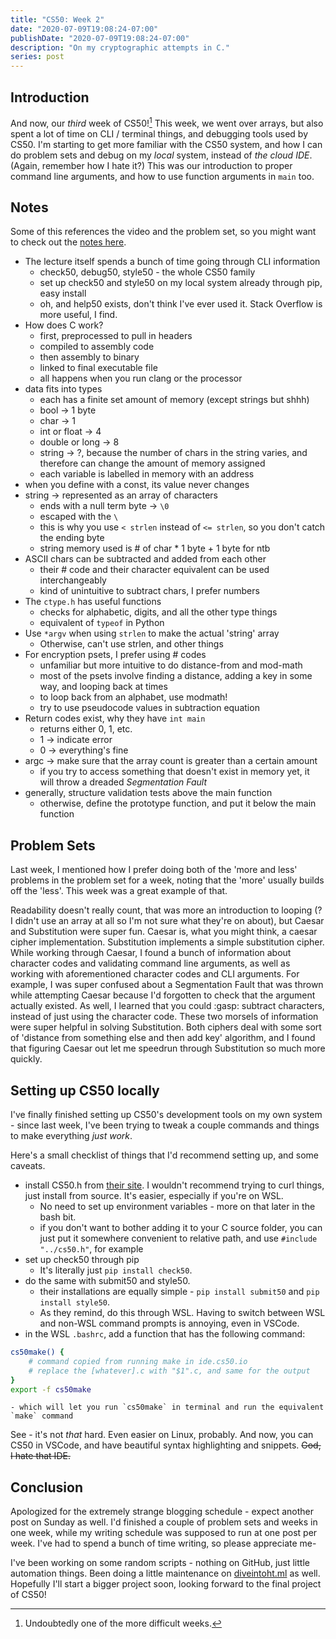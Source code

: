 ```yaml
---
title: "CS50: Week 2"
date: "2020-07-09T19:08:24-07:00"
publishDate: "2020-07-09T19:08:24-07:00"
description: "On my cryptographic attempts in C."
series: post
---
```


## Introduction
And now, our *third* week of CS50![^1] This week, we went over arrays, but also spent a lot of time on CLI / terminal things, and debugging tools used by CS50. I'm starting to get more familiar with the CS50 system, and how I can do problem sets and debug on my *local* system, instead of *the cloud IDE*. (Again, remember how I hate it?) This was our introduction to proper command line arguments, and how to use function arguments in `main` too.

## Notes
Some of this references the video and the problem set, so you might want to check out the [notes here](https://cs50.harvard.edu/x/2020/notes/2/). 
- The lecture itself spends a bunch of time going through CLI information
	- check50, debug50, style50 - the whole CS50 family
	- set up check50 and style50 on my local system already through pip, easy install
	- oh, and help50 exists, don't think I've ever used it. Stack Overflow is more useful, I find.
- How does C work?
	- first, preprocessed to pull in headers
	- compiled to assembly code
	- then assembly to binary
	- linked to final executable file
	- all happens when you run clang or the processor
- data fits into types
	- each has a finite set amount of memory (except strings but shhh)
	- bool -> 1 byte
	- char -> 1
	- int or float -> 4
	- double or long -> 8
	- string -> ?, because the number of chars in the string varies, and therefore can change the amount of memory assigned
	- each variable is labelled in memory with an address
- when you define with a const, its value never changes
- string -> represented as an array of characters
	- ends with a null term byte -> `\0`
	- escaped with the `\`
	- this is why you use `< strlen` instead of `<= strlen`, so you don't catch the ending byte
	- string memory used is # of char * 1 byte + 1 byte for ntb
- ASCII chars can be subtracted and added from each other
	- their # code and their character equivalent can be used interchangeably
	- kind of unintuitive to subtract chars, I prefer numbers
- The `ctype.h` has useful functions
	- checks for alphabetic, digits, and all the other type things
	- equivalent of `typeof` in Python
- Use `*argv` when using `strlen` to make the actual 'string' array
	- Otherwise, can't use strlen, and other things
- For encryption psets, I prefer using # codes
	- unfamiliar but more intuitive to do distance-from and mod-math
	- most of the psets involve finding a distance, adding a key in some way, and looping back at times
	- to loop back from an alphabet, use modmath!
	- try to use pseudocode values in subtraction equation
- Return codes exist, why they have `int main`
	- returns either 0, 1, etc.
	- 1 -> indicate error
	- 0 -> everything's fine
- argc -> make sure that the array count is greater than a certain amount
	- if you try to access something that doesn't exist in memory yet, it will throw a dreaded *Segmentation Fault*
- generally, structure validation tests above the main function
	- otherwise, define the prototype function, and put it below the main function

## Problem Sets
Last week, I mentioned how I prefer doing both of the 'more and less' problems in the problem set for a week, noting that the 'more' usually builds off the 'less'. This week was a great example of that.

Readability doesn't really count, that was more an introduction to looping (? I didn't use an array at all so I'm not sure what they're on about), but Caesar and Substitution were super fun. Caesar is, what you might think, a caesar cipher implementation. Substitution implements a simple substitution cipher. While working through Caesar, I found a bunch of information about character codes and validating command line arguments, as well as working with aforementioned character codes and CLI arguments. For example, I was super confused about a Segmentation Fault that was thrown while attempting Caesar because I'd forgotten to check that the argument actually existed. As well, I learned that you could :gasp: subtract characters, instead of just using the character code. These two morsels of information were super helpful in solving Substitution. Both ciphers deal with some sort of 'distance from something else and then add key' algorithm, and I found that figuring Caesar out let me speedrun through Substitution so much more quickly.

## Setting up CS50 locally
I've finally finished setting up CS50's development tools on my own system - since last week, I've been trying to tweak a couple commands and things to make everything *just work*.

Here's a small checklist of things that I'd recommend setting up, and some caveats.
- install CS50.h from [their site](https://cs50.readthedocs.io/libraries/cs50/c/). I wouldn't recommend trying to curl things, just install from source. It's easier, especially if you're on WSL.
	- No need to set up environment variables - more on that later in the bash bit.
	- if you don't want to bother adding it to your C source folder, you can just put it somewhere convenient to relative path, and use `#include "../cs50.h"`, for example
- set up check50 through pip
	- It's literally just `pip install check50`.
- do the same with submit50 and style50.	
	- their installations are equally simple - `pip install submit50` and `pip install style50`.
	- As they remind, do this through WSL. Having to switch between WSL and non-WSL command prompts is annoying, even in VSCode.
- in the WSL `.bashrc`, add a function that has the following command:
```bash
cs50make() { 
    # command copied from running make in ide.cs50.io
    # replace the [whatever].c with "$1".c, and same for the output
} 
export -f cs50make
```
	- which will let you run `cs50make` in terminal and run the equivalent `make` command

See - it's not *that* hard. Even easier on Linux, probably. And now, you can CS50 in VSCode, and have beautiful syntax highlighting and snippets. ~~God, I hate that IDE.~~

## Conclusion
Apologized for the extremely strange blogging schedule - expect another post on Sunday as well. I'd finished a couple of problem sets and weeks in one week, while my writing schedule was supposed to run at one post per week. I've had to spend a bunch of time writing, so please appreciate me-

I've been working on some random scripts - nothing on GitHub, just little automation things. Been doing a little maintenance on [diveintoht.ml](https://diveintoht.ml) as well. Hopefully I'll start a bigger project soon, looking forward to the final project of CS50!

[^1]: Undoubtedly one of the more difficult weeks.